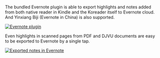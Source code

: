 The bundled Evernote plugin is able to export highlights and notes added from both native reader in Kindle and the Koreader itself to Evernote cloud. And Yinxiang Biji (Evernote in China) is also supported.

[![Evernote plugin](https://github.com/koreader/koreader/wiki/screenshots/evernote_logined.png)](https://github.com/koreader/koreader/wiki/screenshots/evernote_logined.png)

Even highlights in scanned pages from PDF and DJVU documents are easy to be exported to Evernote by a single tap.

[![Exported notes in Evernote](https://github.com/koreader/koreader/wiki/screenshots/evernote_exported.png)](https://github.com/koreader/koreader/wiki/screenshots/evernote_exported.png)


